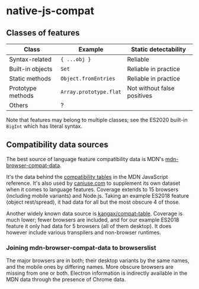 # native-js-compat

## Classes of features

| Class             | Example                | Static detectability        |
| ----------------- | ---------------------- | --------------------------- |
| Syntax-related    | `{ ...obj }`           | Reliable                    |
| Built-in objects  | `Set`                  | Reliable in practice        |
| Static methods    | `Object.fromEntries`   | Reliable in practice        |
| Prototype methods | `Array.prototype.flat` | Not without false positives |
| Others            | ?                      |                             |

Note that features may belong to multiple classes; see the ES2020 built-in `BigInt` which has literal syntax.

## Compatibility data sources

The best source of language feature compatibility data is MDN's [mdn-browser-compat-data](https://github.com/mdn/browser-compat-data).

It's the data behind the [compatibility tables](https://developer.mozilla.org/en-US/docs/Web/JavaScript/Reference/Operators/Spread_syntax#Browser_compatibility) in the MDN JavaScript reference. It's also used by [caniuse.com](https://caniuse.com) to supplement its own dataset when it comes to language features. Coverage extends to 15 browsers (including mobile variants) and Node.js. Taking an example ES2018 feature (object rest/spread), it had data for all but the most obscure 4 of those.

Another widely known data source is [kangax/compat-table](https://github.com/kangax/compat-table). Coverage is much lower; fewer browsers are included, and for our example ES2018 feature it only had data for 5 browsers (all of them desktop). It does however include various transpilers and non-browser runtimes.

### Joining mdn-browser-compat-data to browserslist

The major browsers are in both; their desktop variants by the same names, and the mobile ones by differing names. More obscure browsers are missing from one or both. Electron information is indirectly available in the MDN data through the presence of Chrome data.
